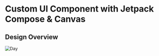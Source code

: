 # Custom UI Component with Jetpack Compose & Canvas

## Design Overview
![Day](https://user-images.githubusercontent.com/83513508/134739505-b5a395f1-e681-4c38-9ec5-c6ef4cc22d0d.gif)
